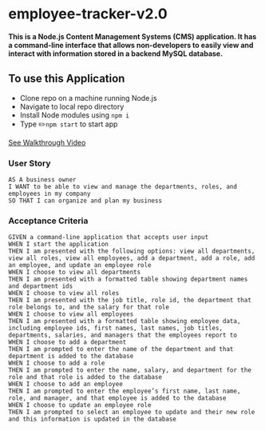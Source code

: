 # employee-tracker-v2.0

#### This is a Node.js Content Management Systems (CMS) application. It has a command-line interface that allows non-developers to easily view and interact with information stored in a backend MySQL database. 

## To use this Application

- Clone repo on a machine running Node.js
- Navigate to local repo directory
- Install Node modules using `npm i`
- Type :pencil2:`npm start` to start app

[See Walkthrough Video](https://drive.google.com/file/d/1l9BFkCazykJpPWnsXDW7ZYggEzvqSGG2/view)

### User Story
```
AS A business owner
I WANT to be able to view and manage the departments, roles, and employees in my company
SO THAT I can organize and plan my business
```

### Acceptance Criteria
```
GIVEN a command-line application that accepts user input
WHEN I start the application
THEN I am presented with the following options: view all departments, view all roles, view all employees, add a department, add a role, add an employee, and update an employee role
WHEN I choose to view all departments
THEN I am presented with a formatted table showing department names and department ids
WHEN I choose to view all roles
THEN I am presented with the job title, role id, the department that role belongs to, and the salary for that role
WHEN I choose to view all employees
THEN I am presented with a formatted table showing employee data, including employee ids, first names, last names, job titles, departments, salaries, and managers that the employees report to
WHEN I choose to add a department
THEN I am prompted to enter the name of the department and that department is added to the database
WHEN I choose to add a role
THEN I am prompted to enter the name, salary, and department for the role and that role is added to the database
WHEN I choose to add an employee
THEN I am prompted to enter the employee’s first name, last name, role, and manager, and that employee is added to the database
WHEN I choose to update an employee role
THEN I am prompted to select an employee to update and their new role and this information is updated in the database
```